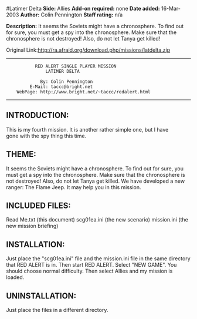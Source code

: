 #Latimer Delta
**Side:** Allies
**Add-on required:** none
**Date added:** 16-Mar-2003
**Author:** Colin Pennington
**Staff rating:** n/a

**Description:** It seems the Soviets might have a chronosphere. To find out for sure, you must get a spy into the chronosphere.  Make sure that the chronosphere is not destroyed! Also, do not let Tanya get killed!

Original Link:http://ra.afraid.org/download.php/missions/latdelta.zip

***********************************************************************
		       RED ALERT SINGLE PLAYER MISSION
			       LATIMER DELTA
			
			     By: Colin Pennington
		     E-Mail: taccc@bright.net
        WebPage: http://www.bright.net/~taccc/redalert.html
***********************************************************************

INTRODUCTION:
-----------------------------------------------------------------------
This is my fourth mission.  It is another rather simple one, but I have  
gone with the spy thing this time.

THEME:  
-----------------------------------------------------------------------
It seems the Soviets might have a chronosphere.  To find out for sure,
you must get a spy into the chronosphere.  Make sure that the chronosphere
is not destroyed!  Also, do not let Tanya get killed.  We have developed
a new ranger: The Flame Jeep.  It may help you in this mission.

INCLUDED FILES:
-----------------------------------------------------------------------
Read Me.txt (this document)
scg01ea.ini  (the new scenario)
mission.ini  (the new mission briefing)

INSTALLATION:
-----------------------------------------------------------------------
Just place the "scg01ea.ini" file and the mission.ini file in the same 
directory that RED ALERT is in.  Then start RED ALERT.  Select
"NEW GAME".  You should choose normal difficulty.  Then select Allies
and my mission is loaded.  

UNINSTALLATION:
-----------------------------------------------------------------------
Just place the files in a different directory.
 



